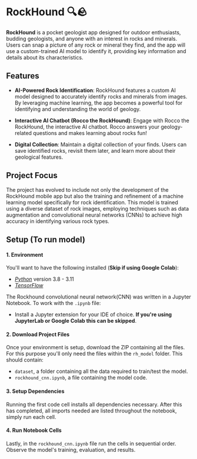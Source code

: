 # RockHound 🔍🪨

**RockHound** is a pocket geologist app designed for outdoor enthusiasts, budding geologists, and anyone with an interest in rocks and minerals. Users can snap a picture of any rock or mineral they find, and the app will use a custom-trained AI model to identify it, providing key information and details about its characteristics.

## Features

- **AI-Powered Rock Identification**: RockHound features a custom AI model designed to accurately identify rocks and minerals from images. By leveraging machine learning, the app becomes a powerful tool for identifying and understanding the world of geology.
  
- **Interactive AI Chatbot (Rocco the RockHound)**: Engage with Rocco the RockHound, the interactive AI chatbot. Rocco answers your geology-related questions and makes learning about rocks fun!

- **Digital Collection**: Maintain a digital collection of your finds. Users can save identified rocks, revisit them later, and learn more about their geological features.

## Project Focus

The project has evolved to include not only the development of the RockHound mobile app but also the training and refinement of a machine learning model specifically for rock identification. This model is trained using a diverse dataset of rock images, employing techniques such as data augmentation and convolutional neural networks (CNNs) to achieve high accuracy in identifying various rock types.

## Setup (To run model)

#### 1. Environment
You'll want to have the following installed (**Skip if using Google Colab**):
  - [*Python*](https://www.python.org/downloads/) version 3.8 - 3.11
  - [*TensorFlow*](https://www.tensorflow.org/install)
    
The Rockhound convolutional neural network(CNN) was written in a Jupyter Notebook. To work with the `.ipynb` file:
  - Install a Jupyter extension for your IDE of choice. **If you're using JupyterLab or Google Colab this can be skipped**.

#### 2. Download Project Files
Once your environment is setup, download the ZIP containing all the files. For this purpose you'll only need the files within the `rh_model` folder. This should contain:
  - `dataset`, a folder containing all the data required to train/test the model.
  - `rockhound_cnn.ipynb`, a file containing the model code.

#### 3. Setup Dependencies
Running the first code cell installs all dependencies necessary. After this has completed, all imports needed are listed throughout the notebook, simply run each cell.

#### 4. Run Notebook Cells
Lastly, in the `rockhound_cnn.ipynb` file run the cells in sequential order. Observe the model's training, evaluation, and results.
